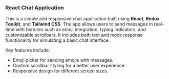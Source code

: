 ### React Chat Application

This is a simple and responsive chat application built using **React**, **Redux Toolkit**, and **Tailwind CSS**. The app allows users to send messages in real-time with features such as emoji integration, typing indicators, and customizable scrollbars. It includes both text and mock response functionality for simulating a basic chat interface.

Key features include:

- Emoji picker for sending emojis with messages.
- Custom scrollbar styling for a better user experience.
- Responsive design for different screen sizes.
